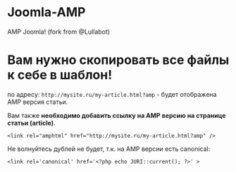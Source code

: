 # Joomla-AMP
AMP Joomla! (fork from @Lullabot)

# Вам нужно скопировать все файлы к себе в шаблон!
по адресу: `http://mysite.ru/my-article.html?amp` - будет отображена AMP версия статьи.

Вам также **необходимо добавить ссылку на AMP версию на странице статьи (article)**.

```<link rel="amphtml" href="http://mysite.ru/my-article.html?amp" />```

Не волнуйтесь дублей не будет, т.к. на AMP версии есть canonical:

`<link rel='canonical' href='<?php echo JURI::current(); ?>' >`
